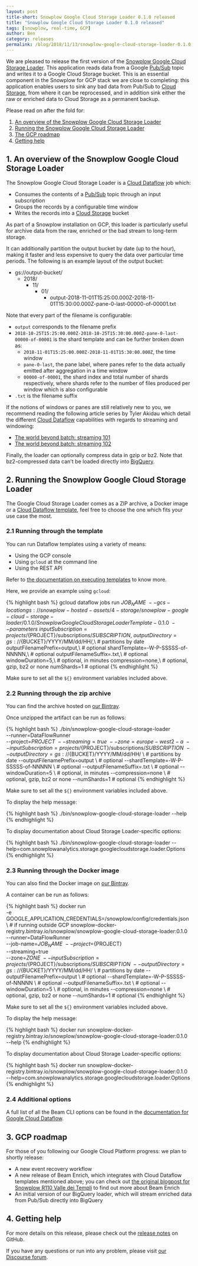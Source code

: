 ```yaml
---
layout: post
title-short: Snowplow Google Cloud Storage Loader 0.1.0 released
title: "Snowplow Google Cloud Storage Loader 0.1.0 released"
tags: [snowplow, real-time, GCP]
author: Ben
category: releases
permalink: /blog/2018/11/13/snowplow-google-cloud-storage-loader-0.1.0-released/
---
```


We are pleased to release the first version of the [Snowplow Google Cloud Storage Loader][loader]. This application reads data from a Google [Pub/Sub][pubsub] topic and writes it to a Google Cloud Storage bucket. This is an essential component in the Snowplow for GCP stack we are close to completing: this application enables users to sink any bad data from Pub/Sub to [Cloud Storage][storage], from where it can be reprocessed, and in addition sink either the raw or enriched data to Cloud Storage as a permanent backup.

Please read on after the fold for:

1. [An overview of the Snowplow Google Cloud Storage Loader](#csl)
2. [Running the Snowplow Google Cloud Storage Loader](#running)
3. [The GCP roadmap](#roadmap)
4. [Getting help](#help)

<!--more-->

<h2 id="csl">1. An overview of the Snowplow Google Cloud Storage Loader</h2>

The Snowplow Google Cloud Storage Loader is a [Cloud Dataflow][dataflow] job which:

* Consumes the contents of a [Pub/Sub][pubsub] topic through an input subscription
* Groups the records by a configurable time window
* Writes the records into a [Cloud Storage][storage] bucket

As part of a Snowplow installation on GCP, this loader is  particularly useful for archive data from the raw, enriched or the bad stream to long-term storage.

It can additionally partition the output bucket by date (up to the hour), making it faster and less expensive to query the data over particular time periods. The following is an example layout of the output bucket:

- gs://output-bucket/
  - 2018/
    - 11/
      - 01/
        - output-2018-11-01T15:25:00.000Z-2018-11-01T15:30:00.000Z-pane-0-last-00000-of-00001.txt

Note that every part of the filename is configurable:

- `output` corresponds to the filename prefix
- `2018-10-25T15:25:00.000Z-2018-10-25T15:30:00.000Z-pane-0-last-00000-of-00001` is the shard template and can be further broken down as:
  - `2018-11-01T15:25:00.000Z-2018-11-01T15:30:00.000Z`, the time window
  - `pane-0-last`, the pane label, where panes refer to the data actually emitted after aggregation in a time window
  - `00000-of-00001`, the shard index and total number of shards respectively, where shards refer to the
number of files produced per window which is also configurable
- `.txt` is the filename suffix

If the notions of windows or panes are still relatively new to you, we recommend reading the
following article series by Tyler Akidau which detail the different [Cloud Dataflow][dataflow]
capabilities with regards to streaming and windowing:

- [The world beyond batch: streaming 101][dataflow-streaming-101]
- [The world beyond batch: streaming 102][dataflow-streaming-102]

Finally, the loader can optionally compress data in gzip or bz2. Note that bz2-compressed data can't be
loaded directly into [BigQuery][bq].

<h2 id="running">2. Running the Snowplow Google Cloud Storage Loader</h2>

The Google Cloud Storage Loader comes as a ZIP archive, a Docker image or a
[Cloud Dataflow template][template], feel free to choose the one which fits your use case the most.

<h3 id="template">2.1 Running through the template</h3>

You can run Dataflow templates using a variety of means:

- Using the GCP console
- Using `gcloud` at the command line
- Using the REST API

Refer to [the documentation on executing templates][executing-templates] to know more.

Here, we provide an example using `gcloud`:

{% highlight bash %}
gcloud dataflow jobs run ${JOB_NAME} \
  --gcs-location gs://snowplow-hosted-assets/4-storage/snowplow-google-cloud-storage-loader/0.1.0/SnowplowGoogleCloudStorageLoaderTemplate-0.1.0 \
  --parameters \
    inputSubscription=projects/${PROJECT}/subscriptions/${SUBSCRIPTION},\
    outputDirectory=gs://${BUCKET}/YYYY/MM/dd/HH/,\ # partitions by date
    outputFilenamePrefix=output,\ # optional
    shardTemplate=-W-P-SSSSS-of-NNNNN,\ # optional
    outputFilenameSuffix=.txt,\ # optional
    windowDuration=5,\ # optional, in minutes
    compression=none,\ # optional, gzip, bz2 or none
    numShards=1 # optional
{% endhighlight %}

Make sure to set all the `${}` environment variables included above.

<h3 id="zip">2.2 Running through the zip archive</h3>

You can find the archive hosted on [our Bintray][bintray].

Once unzipped the artifact can be run as follows:

{% highlight bash %}
./bin/snowplow-google-cloud-storage-loader \
  --runner=DataFlowRunner \
  --project=${PROJECT} \
  --streaming=true \
  --zone=europe-west2-a \
  --inputSubscription=projects/${PROJECT}/subscriptions/${SUBSCRIPTION} \
  --outputDirectory=gs://${BUCKET}/YYYY/MM/dd/HH/ \ # partitions by date
  --outputFilenamePrefix=output \ # optional
  --shardTemplate=-W-P-SSSSS-of-NNNNN \ # optional
  --outputFilenameSuffix=.txt \ # optional
  --windowDuration=5 \ # optional, in minutes
  --compression=none \ # optional, gzip, bz2 or none
  --numShards=1 # optional
{% endhighlight %}

Make sure to set all the `${}` environment variables included above.

To display the help message:

{% highlight bash %}
./bin/snowplow-google-cloud-storage-loader --help
{% endhighlight %}

To display documentation about Cloud Storage Loader-specific options:

{% highlight bash %}
./bin/snowplow-google-cloud-storage-loader --help=com.snowplowanalytics.storage.googlecloudstorage.loader.Options
{% endhighlight %}

<h3 id="docker">2.3 Running through the Docker image</h3>

You can also find the Docker image on [our Bintray][bintray-docker].

A container can be run as follows:

{% highlight bash %}
docker run \
  -e GOOGLE_APPLICATION_CREDENTIALS=/snowplow/config/credentials.json \ # if running outside GCP
  snowplow-docker-registry.bintray.io/snowplow/snowplow-google-cloud-storage-loader:0.1.0 \
  --runner=DataFlowRunner \
  --job-name=${JOB_NAME} \
  --project=${PROJECT} \
  --streaming=true \
  --zone=${ZONE} \
  --inputSubscription=projects/${PROJECT}/subscriptions/${SUBSCRIPTION} \
  --outputDirectory=gs://${BUCKET}/YYYY/MM/dd/HH/ \ # partitions by date
  --outputFilenamePrefix=output \ # optional
  --shardTemplate=-W-P-SSSSS-of-NNNNN \ # optional
  --outputFilenameSuffix=.txt \ # optional
  --windowDuration=5 \ # optional, in minutes
  --compression=none \ # optional, gzip, bz2 or none
  --numShards=1 # optional
{% endhighlight %}

Make sure to set all the `${}` environment variables included above.

To display the help message:

{% highlight bash %}
docker run snowplow-docker-registry.bintray.io/snowplow/snowplow-google-cloud-storage-loader:0.1.0 \
  --help
{% endhighlight %}

To display documentation about Cloud Storage Loader-specific options:

{% highlight bash %}
docker run snowplow-docker-registry.bintray.io/snowplow/snowplow-google-cloud-storage-loader:0.1.0 \
  --help=com.snowplowanalytics.storage.googlecloudstorage.loader.Options
{% endhighlight %}

<h3 id="additional">2.4 Additional options</h3>

A full list of all the Beam CLI options can be found in the [documentation for Google Cloud Dataflow][beam-cli-docs].

<h2 id="roadmap">3. GCP roadmap</h2>

For those of you following our Google Cloud Platform progress: we plan to shortly release: 

- A new event recovery workflow
- A new release of Beam Enrich, which integrates with Cloud Dataflow templates mentioned above; you
can check out [the original blogpost for Snowplow R110 Valle dei Templi][r110] to find out more about Beam Enrich
- An initial version of our BigQuery loader, which will stream enriched data from Pub/Sub directly into BigQuery

<h2 id="help">4. Getting help</h2>

For more details on this release, please check out the [release notes][release] on GitHub.

If you have any questions or run into any problem, please visit [our Discourse forum][discourse].

[loader]: https://github.com/snowplow-incubator/snowplow-google-cloud-storage-loader/
[release]: https://github.com/snowplow-incubator/snowplow-google-cloud-storage-loader/releases/0.1.0
[bintray]: https://bintray.com/snowplow/snowplow-generic/snowplow-google-cloud-storage-loader
[bintray-docker]: https://bintray.com/snowplow/registry/snowplow%3Asnowplow-google-cloud-storage-loader

[r110]: https://snowplowanalytics.com/blog/2018/09/12/snowplow-r110-valle-dei-templi-introduces-real-time-enrichments-on-gcp/

[pubsub]: https://cloud.google.com/pubsub/
[storage]: https://cloud.google.com/storage/
[dataflow]: https://cloud.google.com/dataflow/
[dataflow-streaming-101]: https://www.oreilly.com/ideas/the-world-beyond-batch-streaming-101
[dataflow-streaming-102]: https://www.oreilly.com/ideas/the-world-beyond-batch-streaming-102
[bq]: https://cloud.google.com/bigquery/
[template]: https://cloud.google.com/dataflow/docs/templates/overview
[executing-templates]: https://cloud.google.com/dataflow/docs/templates/executing-templates

[beam-cli-docs]: https://cloud.google.com/dataflow/pipelines/specifying-exec-params#setting-other-cloud-pipeline-options

[discourse]: https://discourse.snowplowanalytics.com/
